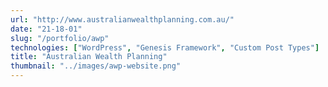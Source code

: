 ```yaml
---
url: "http://www.australianwealthplanning.com.au/"
date: "21-18-01"
slug: "/portfolio/awp"
technologies: ["WordPress", "Genesis Framework", "Custom Post Types"]
title: "Australian Wealth Planning"
thumbnail: "../images/awp-website.png"
---
```

